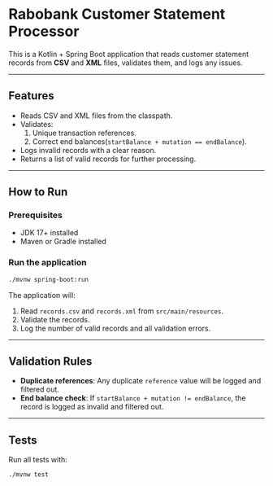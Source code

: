 # Rabobank Customer Statement Processor

This is a Kotlin + Spring Boot application that reads customer statement records from **CSV** and **XML** files, validates them, and logs any issues.

---

## **Features**
- Reads CSV and XML files from the classpath.
- Validates:
    1. Unique transaction references.
    2. Correct end balances(`startBalance + mutation == endBalance`).
- Logs invalid records with a clear reason.
- Returns a list of valid records for further processing.
---
## **How to Run**

### **Prerequisites**
- JDK 17+ installed
- Maven or Gradle installed

### **Run the application**

```bash
./mvnw spring-boot:run
```
The application will:
1. Read `records.csv` and `records.xml` from `src/main/resources`.
2. Validate the records.
3. Log the number of valid records and all validation errors.
---

## **Validation Rules**
- **Duplicate references**: Any duplicate `reference` value will be logged and filtered out.
- **End balance check**: If `startBalance + mutation != endBalance`, the record is logged as invalid and filtered out.

---

## **Tests**

Run all tests with:
```bash
./mvnw test
```
